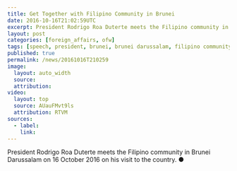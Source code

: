 ```yaml
---
title: Get Together with Filipino Community in Brunei
date: 2016-10-16T21:02:59UTC
excerpt: President Rodrigo Roa Duterte meets the Filipino community in Brunei Darussalam on 16 October 2016 on his visit to the country.
layout: post
categories: [foreign_affairs, ofw]
tags: [speech, president, brunei, brunei darussalam, filipino community]
published: true
permalink: /news/20161016T210259
image:
  layout: auto_width
  source: 
  attribution: 
video:
  layout: top
  source: AUauFMvt9ls
  attribution: RTVM
sources:
  - label:
    link:
---
```


President Rodrigo Roa Duterte meets the Filipino community in Brunei Darussalam on 16 October 2016 on his visit to the country.
&#x25cf;
